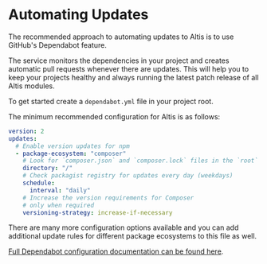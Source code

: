 # Automating Updates

The recommended approach to automating updates to Altis is to use GitHub's Dependabot feature.

The service monitors the dependencies in your project and creates automatic pull requests whenever there are updates. This will help you to keep your projects healthy and always running the latest patch release of all Altis modules.

To get started create a `dependabot.yml` file in your project root.

The minimum recommended configuration for Altis is as follows:

```yaml
version: 2
updates:
  # Enable version updates for npm
  - package-ecosystem: "composer"
    # Look for `composer.json` and `composer.lock` files in the `root` directory
    directory: "/"
    # Check packagist registry for updates every day (weekdays)
    schedule:
      interval: "daily"
    # Increase the version requirements for Composer
    # only when required
    versioning-strategy: increase-if-necessary
```

There are many more configuration options available and you can add additional update rules for different package ecosystems to this file as well.

[Full Dependabot configuration documentation can be found here](https://help.github.com/en/github/administering-a-repository/configuration-options-for-dependency-updates).
